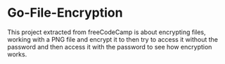 # Go-File-Encryption
This project extracted from freeCodeCamp is about encrypting files, working with a PNG file and encrypt it to then try to access it without the password and then access it with the password to see how encryption works.

